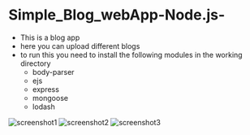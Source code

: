 # Simple_Blog_webApp-Node.js-

- This is a blog app
- here you can upload different blogs
- to run this you need to install the following modules in the working directory
  - body-parser
  - ejs
  - express
  - mongoose
  - lodash

![screenshot1](https://github.com/Scarredhealer/Simple_Blog_webApp-Node.js-/blob/main/Screenshots/ss1.png)
![screenshot2](https://github.com/Scarredhealer/Simple_Blog_webApp-Node.js-/blob/main/Screenshots/ss2.png)
![screenshot3](https://github.com/Scarredhealer/Simple_Blog_webApp-Node.js-/blob/main/Screenshots/ss3.png)
